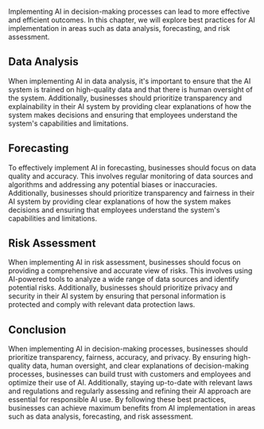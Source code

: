 
Implementing AI in decision-making processes can lead to more effective and efficient outcomes. In this chapter, we will explore best practices for AI implementation in areas such as data analysis, forecasting, and risk assessment.

Data Analysis
-------------

When implementing AI in data analysis, it's important to ensure that the AI system is trained on high-quality data and that there is human oversight of the system. Additionally, businesses should prioritize transparency and explainability in their AI system by providing clear explanations of how the system makes decisions and ensuring that employees understand the system's capabilities and limitations.

Forecasting
-----------

To effectively implement AI in forecasting, businesses should focus on data quality and accuracy. This involves regular monitoring of data sources and algorithms and addressing any potential biases or inaccuracies. Additionally, businesses should prioritize transparency and fairness in their AI system by providing clear explanations of how the system makes decisions and ensuring that employees understand the system's capabilities and limitations.

Risk Assessment
---------------

When implementing AI in risk assessment, businesses should focus on providing a comprehensive and accurate view of risks. This involves using AI-powered tools to analyze a wide range of data sources and identify potential risks. Additionally, businesses should prioritize privacy and security in their AI system by ensuring that personal information is protected and comply with relevant data protection laws.

Conclusion
----------

When implementing AI in decision-making processes, businesses should prioritize transparency, fairness, accuracy, and privacy. By ensuring high-quality data, human oversight, and clear explanations of decision-making processes, businesses can build trust with customers and employees and optimize their use of AI. Additionally, staying up-to-date with relevant laws and regulations and regularly assessing and refining their AI approach are essential for responsible AI use. By following these best practices, businesses can achieve maximum benefits from AI implementation in areas such as data analysis, forecasting, and risk assessment.
